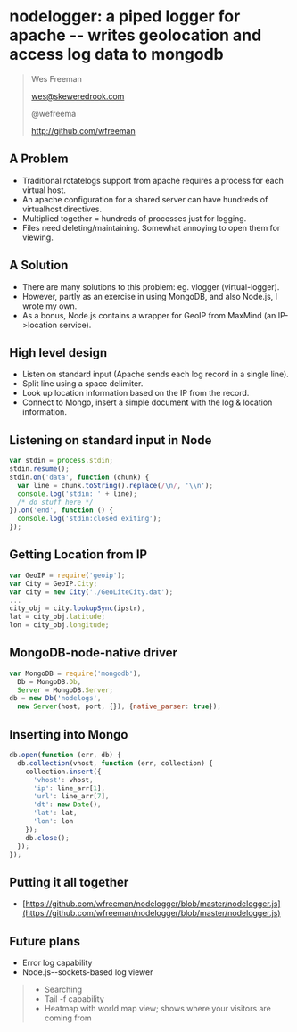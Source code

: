 # nodelogger: a piped logger for apache -- writes geolocation and access log data to mongodb 

> Wes Freeman
>
> wes@skeweredrook.com
>
> @wefreema
>
> http://github.com/wfreeman

## A Problem 

* Traditional rotatelogs support from apache requires a process for each virtual host.
* An apache configuration for a shared server can have hundreds of virtualhost directives.
* Multiplied together = hundreds of processes just for logging.
* Files need deleting/maintaining. Somewhat annoying to open them for viewing.

## A Solution #

* There are many solutions to this problem: eg. vlogger (virtual-logger).
* However, partly as an exercise in using MongoDB, and also Node.js, I wrote my own.
* As a bonus, Node.js contains a wrapper for GeoIP from MaxMind (an IP->location service).

## High level design
* Listen on standard input (Apache sends each log record in a single line).
* Split line using a space delimiter.
* Look up location information based on the IP from the record.
* Connect to Mongo, insert a simple document with the log & location information.

## Listening on standard input in Node
``` javascript
var stdin = process.stdin;
stdin.resume(); 
stdin.on('data', function (chunk) { 
  var line = chunk.toString().replace(/\n/, '\\n');
  console.log('stdin: ' + line);
  /* do stuff here */
}).on('end', function () { 
  console.log('stdin:closed exiting');
});
```

## Getting Location from IP
```javascript
var GeoIP = require('geoip');
var City = GeoIP.City;
var city = new City('./GeoLiteCity.dat');
...
city_obj = city.lookupSync(ipstr),
lat = city_obj.latitude;
lon = city_obj.longitude;
```

## MongoDB-node-native driver
```javascript
var MongoDB = require('mongodb'),
  Db = MongoDB.Db,
  Server = MongoDB.Server;
db = new Db('nodelogs', 
  new Server(host, port, {}), {native_parser: true});
```

## Inserting into Mongo
```javascript
db.open(function (err, db) {
  db.collection(vhost, function (err, collection) {      
    collection.insert({
      'vhost': vhost,
      'ip': line_arr[1],
      'url': line_arr[7],
      'dt': new Date(),
      'lat': lat,
      'lon': lon
    });
    db.close();
  });
});
```

## Putting it all together
* [https://github.com/wfreeman/nodelogger/blob/master/nodelogger.js](https://github.com/wfreeman/nodelogger/blob/master/nodelogger.js)

## Future plans
* Error log capability
* Node.js--sockets-based log viewer
> * Searching
> * Tail -f capability
> * Heatmap with world map view; shows where your visitors are coming from
